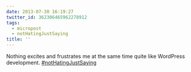 ```yaml
---
date: 2013-07-30 16:19:27
twitter_id: 362306465962278912
tags:
  - micropost
  - notHatingJustSaying
title: ''
---
```


Nothing excites and frustrates me at the same time quite like WordPress development. [#notHatingJustSaying](https://twitter.com/hashtag/notHatingJustSaying)

